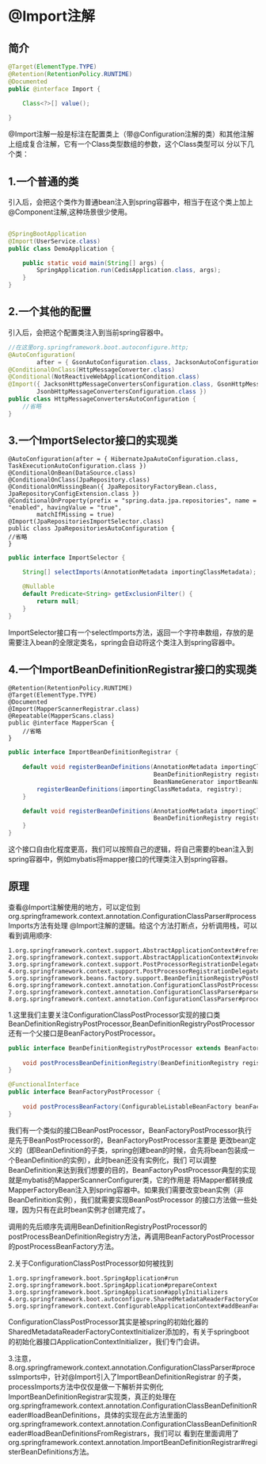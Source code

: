 # @Import注解
## 简介

```java
@Target(ElementType.TYPE)
@Retention(RetentionPolicy.RUNTIME)
@Documented
public @interface Import {
    
	Class<?>[] value();

}
```

@Import注解一般是标注在配置类上（带@Configuration注解的类）和其他注解上组成复合注解，它有一个Class类型数组的参数，这个Class类型可以
分以下几个类：

## 1.一个普通的类
引入后，会把这个类作为普通bean注入到spring容器中，相当于在这个类上加上@Component注解,这种场景很少使用。
```java

@SpringBootApplication
@Import(UserService.class)
public class DemoApplication {

    public static void main(String[] args) {
        SpringApplication.run(CedisApplication.class, args);
    }
}
```

## 2.一个其他的配置
引入后，会把这个配置类注入到当前spring容器中。
```java
//在这里org.springframework.boot.autoconfigure.http; 
@AutoConfiguration(
        after = { GsonAutoConfiguration.class, JacksonAutoConfiguration.class, JsonbAutoConfiguration.class })
@ConditionalOnClass(HttpMessageConverter.class)
@Conditional(NotReactiveWebApplicationCondition.class)
@Import({ JacksonHttpMessageConvertersConfiguration.class, GsonHttpMessageConvertersConfiguration.class,
        JsonbHttpMessageConvertersConfiguration.class })
public class HttpMessageConvertersAutoConfiguration {
    //省略
}
```

## 3.一个ImportSelector接口的实现类
```text
@AutoConfiguration(after = { HibernateJpaAutoConfiguration.class, TaskExecutionAutoConfiguration.class })
@ConditionalOnBean(DataSource.class)
@ConditionalOnClass(JpaRepository.class)
@ConditionalOnMissingBean({ JpaRepositoryFactoryBean.class, JpaRepositoryConfigExtension.class })
@ConditionalOnProperty(prefix = "spring.data.jpa.repositories", name = "enabled", havingValue = "true",
		matchIfMissing = true)
@Import(JpaRepositoriesImportSelector.class)
public class JpaRepositoriesAutoConfiguration {
//省略
}
```

```java
public interface ImportSelector {

	String[] selectImports(AnnotationMetadata importingClassMetadata);

	@Nullable
	default Predicate<String> getExclusionFilter() {
		return null;
	}
}
```
ImportSelector接口有一个selectImports方法，返回一个字符串数组，存放的是需要注入bean的全限定类名，spring会自动将这个类注入到spring容器中。

## 4.一个ImportBeanDefinitionRegistrar接口的实现类
```text
@Retention(RetentionPolicy.RUNTIME)
@Target(ElementType.TYPE)
@Documented
@Import(MapperScannerRegistrar.class)
@Repeatable(MapperScans.class)
public @interface MapperScan {
    //省略
}
```
```java
public interface ImportBeanDefinitionRegistrar {
    
	default void registerBeanDefinitions(AnnotationMetadata importingClassMetadata, 
                                         BeanDefinitionRegistry registry,
                                         BeanNameGenerator importBeanNameGenerator) {
		registerBeanDefinitions(importingClassMetadata, registry);
	}

	default void registerBeanDefinitions(AnnotationMetadata importingClassMetadata,
                                         BeanDefinitionRegistry registry) {
	}
}
```
这个接口自由化程度更高，我们可以按照自己的逻辑，将自己需要的bean注入到spring容器中，例如mybatis将mapper接口的代理类注入到spring容器。

## 原理
查看@Import注解使用的地方，可以定位到org.springframework.context.annotation.ConfigurationClassParser#processImports方法有处理
@Import注解的逻辑。给这个方法打断点，分析调用栈，可以看到调用顺序:
```text
1.org.springframework.context.support.AbstractApplicationContext#refresh
2.org.springframework.context.support.AbstractApplicationContext#invokeBeanFactoryPostProcessors
3.org.springframework.context.support.PostProcessorRegistrationDelegate#invokeBeanFactoryPostProcessors
4.org.springframework.context.support.PostProcessorRegistrationDelegate#invokeBeanDefinitionRegistryPostProcessors
5.org.springframework.beans.factory.support.BeanDefinitionRegistryPostProcessor#postProcessBeanDefinitionRegistry
6.org.springframework.context.annotation.ConfigurationClassPostProcessor#processConfigBeanDefinitions
7.org.springframework.context.annotation.ConfigurationClassParser#parse
8.org.springframework.context.annotation.ConfigurationClassParser#processImports
```
1.这里我们主要关注ConfigurationClassPostProcessor实现的接口类BeanDefinitionRegistryPostProcessor,BeanDefinitionRegistryPostProcessor
还有一个父接口是BeanFactoryPostProcessor。
```java
public interface BeanDefinitionRegistryPostProcessor extends BeanFactoryPostProcessor {
    
	void postProcessBeanDefinitionRegistry(BeanDefinitionRegistry registry) throws BeansException;
}
```
```java
@FunctionalInterface
public interface BeanFactoryPostProcessor {
    
	void postProcessBeanFactory(ConfigurableListableBeanFactory beanFactory) throws BeansException;
}
```
我们有一个类似的接口BeanPostProcessor，BeanFactoryPostProcessor执行是先于BeanPostProcessor的，BeanFactoryPostProcessor主要是
更改bean定义的（即BeanDefinition的子类，spring创建bean的时候，会先将bean包装成一个BeanDefinition的实例），此时bean还没有实例化，我们
可以调整BeanDefinition来达到我们想要的目的，BeanFactoryPostProcessor典型的实现就是mybatis的MapperScannerConfigurer类，它的作用是
将Mapper都转换成MapperFactoryBean注入到spring容器中。如果我们需要改变bean实例（非BeanDefinition实例），我们就需要实现BeanPostProcessor
的接口方法做一些处理，因为只有在此时bean实例才创建完成了。

调用的先后顺序先调用BeanDefinitionRegistryPostProcessor的postProcessBeanDefinitionRegistry方法，再调用BeanFactoryPostProcessor
的postProcessBeanFactory方法。

2.关于ConfigurationClassPostProcessor如何被找到
```text
1.org.springframework.boot.SpringApplication#run
2.org.springframework.boot.SpringApplication#prepareContext
3.org.springframework.boot.SpringApplication#applyInitializers
4.org.springframework.boot.autoconfigure.SharedMetadataReaderFactoryContextInitializer#initialize
5.org.springframework.context.ConfigurableApplicationContext#addBeanFactoryPostProcessor
```
ConfigurationClassPostProcessor其实是被spring的初始化器的SharedMetadataReaderFactoryContextInitializer添加的，有关于springboot
的初始化器接口ApplicationContextInitializer，我们专门会讲。

3.注意，8.org.springframework.context.annotation.ConfigurationClassParser#processImports中，针对@Import引入了ImportBeanDefinitionRegistrar
的子类，processImports方法中仅仅是做一下解析并实例化ImportBeanDefinitionRegistrar实现类，真正的处理在
org.springframework.context.annotation.ConfigurationClassBeanDefinitionReader#loadBeanDefinitions，具体的实现在此方法里面的
org.springframework.context.annotation.ConfigurationClassBeanDefinitionReader#loadBeanDefinitionsFromRegistrars，我们可以
看到在里面调用了org.springframework.context.annotation.ImportBeanDefinitionRegistrar#registerBeanDefinitions方法。
